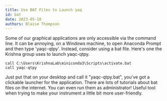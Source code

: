 ```yaml
---
title: Use BAT Files to Launch yaq
id: bat
date: 2023-05-18
authors: Blaise Thompson
---
```


Some of our graphical applications are only accessible via the command line.
It can be annoying, on a Windows machine, to open Anaconda Prompt and then type 'yaqc-qtpy'.
Instead, consider using a bat file.
Here's one the Krishna group uses to launch yaqc-qtpy.

    call C:\Users\KrishnaLab\miniconda3\Scripts\activate.bat
    call yaqc-qtpy

Just put that on your desktop and call it "yaqc-qtpy.bat", you've got a clickable launcher for the application.
There are lots of tutorials about bat files on the internet.
You can even run them as administrator!
Useful tool when trying to make your instrument a little bit more user-friendly.